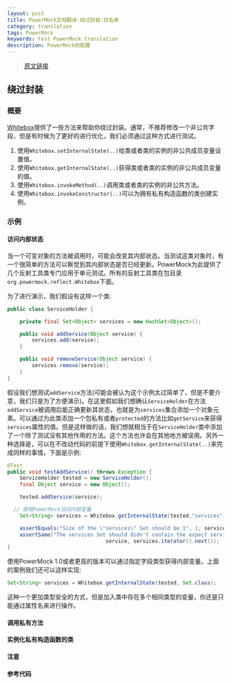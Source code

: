 ```yaml
---
layout: post
title: PowerMock文档翻译-绕过封装:白名单
category: translation
tags: PowerMock
keywords: test PowerMock translation
description: PowerMock的配置
---
```

> [原文链接](https://github.com/powermock/powermock/wiki/Bypass-Encapsulation)

## 绕过封装
### 概要
[Whitebox](http://www.javadoc.io/doc/org.powermock/powermock-reflect/1.7.1)提供了一些方法来帮助你绕过封装。通常，不推荐修改一个非公共字段，但是有时候为了更好的进行优化，我们必须通过这种方式进行测试。
1. 使用`Whitebox.setInternalState(..)`给类或者类的实例的非公共成员变量设置值。
2. 使用`Whitebox.getInternalState(..)`获得类或者类的实例的非公共成员变量的值。
3. 使用`Whitebox.invokeMethod(..)`调用类或者类的实例的非公共方法。
4. 使用`Whitebox.invokeConstructor(..)`可以为拥有私有构造函数的类创建实例。

### 示例
#### 访问内部状态
当一个可变对象的方法被调用时，可能会改变其内部状态。当测试这类对象时，有一个很简单的方法可以察觉到其内部状态是否已经更新。PowerMock为此提供了几个反射工具类专门应用于单元测试。所有的反射工具类在包目录`org.powermock.reflect.Whitebox`下面。

为了进行演示，我们假设有这样一个类:
```java
public class ServiceHolder {

	private final Set<Object> services = new HashSet<Object>();

	public void addService(Object service) {
		services.add(service);
	}

	public void removeService(Object service) {
		services.remove(service);
	}
}
```
假设我们想测试`addService`方法(可能会被认为这个示例太过简单了，但是不要介意，我们只是为了方便演示)。在这里假如我们想确认`ServiceHolder`在方法`addService`被调用后能正确更新其状态，也就是为`services`集合添加一个对象元素。可以通过为此类添加一个包私有或者`protected`的方法比如`getService`来获得`services`属性的值。但是这样做的话，我们想就相当于在`ServiceHolder`类中添加了一个除了测试没有其他作用的方法。这个方法也许会在其他地方被误用。另外一种选择是，可以在不改动代码的前提下使用`Whitebox.getInternalState(..)`来完成同样的事情，下面是示例:
```java
@Test
public void testAddService() throws Exception {
	ServiceHolder tested = new ServiceHolder();
	final Object service = new Object();

	tested.addService(service);

  // 使用PowerMock访问内部变量
	Set<String> services = Whitebox.getInternalState(tested,"services");

	assertEquals("Size of the \"services\" Set should be 1", 1, services.size());
	assertSame("The services Set should didn't contain the expect service",
							    service, services.iterator().next());
}
```
使用PowerMock 1.0或者更高的版本可以通过指定字段类型获得内部变量。上面的案例我们还可以这样实现:
```java
Set<String> services = Whitebox.getInternalState(tested, Set.class);
```
这种一个更加类型安全的方式，但是加入类中存在多个相同类型的变量，你还是只能通过属性名来进行操作。


#### 调用私有方法

#### 实例化私有构造函数的类

#### 注意

#### 参考代码
